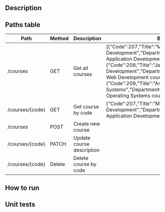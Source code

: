 ## Description

## Paths table
Path | Method | Description | Body example
--- | --- | --- | ---
/courses | GET | Get all courses | [{"Code":207,"Title":"Mobile Application Development","DepartmentCode":5,"Description":"Mobile Application Development course description..."},{"Code":208,"Title":"Java Web Development","DepartmentCode":5,"Description":"Java Web Development course description..."},{"Code":209,"Title":"Architecture Operating Systems","DepartmentCode":5,"Description":"Architecture Operating Systems course description..."}]
/courses/{code} | GET | Get course by code | {"Code":207,"Title":"Mobile Application Development","DepartmentCode":5,"Description":"Mobile Application Development course description..."}
/courses | POST | Create new course |
/courses/{code} | PATCH | Update course description |
/courses/{code} | Delete | Delete course by code |
## How to run

## Unit tests

